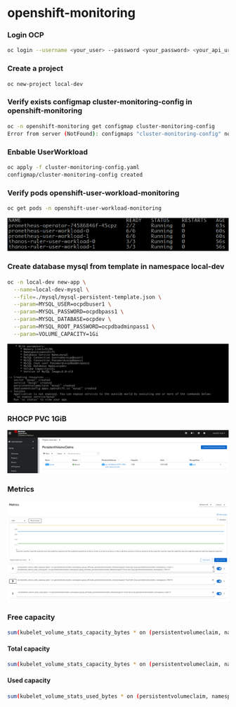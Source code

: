 # openshift-monitoring


### Login OCP


``` sh
oc login --username <your_user> --password <your_password> <your_api_uri_cluster_ocp>
```

### Create a project 

``` bash
oc new-project local-dev 
```

### Verify exists configmap cluster-monitoring-config in openshift-monitoring

``` bash
oc -n openshift-monitoring get configmap cluster-monitoring-config
Error from server (NotFound): configmaps "cluster-monitoring-config" not found
```
### Enbable UserWorkload

``` bash
oc apply -f cluster-monitoring-config.yaml
configmap/cluster-monitoring-config created
```

### Verify pods openshift-user-workload-monitoring

``` bash
oc get pods -n openshift-user-workload-monitoring
```

![Pods openshift-user-workload-monitoring](/images/openshift-user-workload-monitoring.png "Pods openshift-user-workload-monitoring")

### Create database mysql from template in namespace local-dev

``` bash
oc -n local-dev new-app \
  --name=local-dev-mysql \
  --file=./mysql/mysql-persistent-template.json \
  --param=MYSQL_USER=ocpdbuser1 \
  --param=MYSQL_PASSWORD=ocpdbpass1 \
  --param=MYSQL_DATABASE=ocpdev \
  --param=MYSQL_ROOT_PASSWORD=ocpdbadminpass1 \
  --param=VOLUME_CAPACITY=1Gi
``` 

![create-database](/images/create-database.png "create-database")

### RHOCP PVC 1GiB

![local-dev-pvc-mysql](/images/local-dev-pvc-mysql.png "local-dev-pvc-mysql")

### Metrics

![metrics-pvc-total-and-consumer-capacity](/images/metrics-pvc-total-and-consumer-capacity.png "metrics-pvc-total-and-consumer-capacity")

### Free capacity

``` bash
sum(kubelet_volume_stats_capacity_bytes * on (persistentvolumeclaim, namespace) group_left kube_persistentvolumeclaim_info{namespace="local-dev"}) by (persistentvolumeclaim, namespace) / 1024^3 - sum(kubelet_volume_stats_used_bytes * on (persistentvolumeclaim, namespace) group_left kube_persistentvolumeclaim_info{namespace="local-dev"}) by (persistentvolumeclaim, namespace) / 1024^3
```

#### Total capacity

``` bash
sum(kubelet_volume_stats_capacity_bytes * on (persistentvolumeclaim, namespace) group_left kube_persistentvolumeclaim_info{namespace="local-dev"}) by (persistentvolumeclaim, namespace) / 1024^3
``` 

#### Used capacity

``` bash
sum(kubelet_volume_stats_used_bytes * on (persistentvolumeclaim, namespace) group_left kube_persistentvolumeclaim_info{namespace="local-dev"}) by (persistentvolumeclaim, namespace) / 1024^3
```
